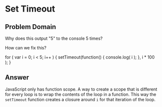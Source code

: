 # Set Timeout

## Problem Domain

Why does this output "5" to the console 5 times?

How can we fix this?

for ( var i = 0; i < 5; i++ ) {
 setTimeout(function() {
   console.log( i );
 }, i * 100 );
}

## Answer

JavaScript only has function scope. A way to create a scope that is different for every loop is to wrap the contents of the loop in a function. This way the `setTimeout` function creates a closure around `i` for that iteration of the loop.